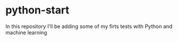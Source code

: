 # python-start
In this repository I'll be adding some of my firts tests with Python and machine learning
